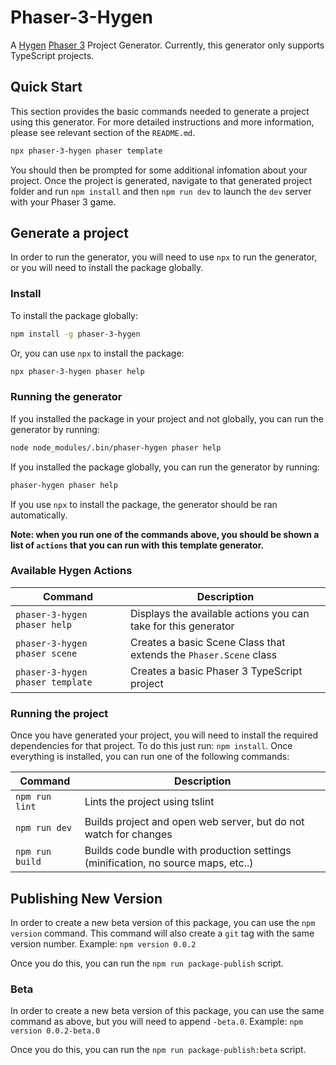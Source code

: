 # Phaser-3-Hygen

A [Hygen](https://github.com/jondot/hygen) [Phaser 3](https://github.com/photonstorm/phaser) Project Generator. Currently, this generator only supports TypeScript projects.

## Quick Start

This section provides the basic commands needed to generate a project using this generator. For more detailed instructions and more information, please see relevant section of the `README.md`.

```Bash
npx phaser-3-hygen phaser template
```

You should then be prompted for some additional infomation about your project. Once the project is generated, navigate to that generated project folder and run `npm install` and then `npm run dev` to launch the `dev` server with your Phaser 3 game.

## Generate a project

In order to run the generator, you will need to use `npx` to run the generator, or you will need to install the package globally.

### Install

To install the package globally:

```Bash
npm install -g phaser-3-hygen
```

Or, you can use `npx` to install the package:

```Bash
npx phaser-3-hygen phaser help
```

### Running the generator

If you installed the package in your project and not globally, you can run the generator by running:

```Bash
node node_modules/.bin/phaser-hygen phaser help
```

If you installed the package globally, you can run the generator by running:

```Bash
phaser-hygen phaser help
```

If you use `npx` to install the package, the generator should be ran automatically.

**Note: when you run one of the commands above, you should be shown a list of `actions` that you can run with this template generator.**

### Available Hygen Actions

| Command | Description |
|---------|-------------|
| `phaser-3-hygen phaser help` | Displays the available actions you can take for this generator |
| `phaser-3-hygen phaser scene` | Creates a basic Scene Class that extends the `Phaser.Scene` class |
| `phaser-3-hygen phaser template` | Creates a basic Phaser 3 TypeScript project |

### Running the project

Once you have generated your project, you will need to install the required dependencies for that project. To do this just run: `npm install`. Once everything is installed, you can run one of the following commands:

| Command | Description |
|---------|-------------|
| `npm run lint` | Lints the project using tslint |
| `npm run dev` | Builds project and open web server, but do not watch for changes |
| `npm run build` | Builds code bundle with production settings (minification, no source maps, etc..) |

## Publishing New Version
In order to create a new beta version of this package, you can use the `npm version` command. This command will also create a `git` tag with the same version number. Example: `npm version 0.0.2`

Once you do this, you can run the `npm run package-publish` script.

### Beta
In order to create a new beta version of this package, you can use the same command as above, but you will need to append `-beta.0`. Example: `npm version 0.0.2-beta.0`

Once you do this, you can run the `npm run package-publish:beta` script.
